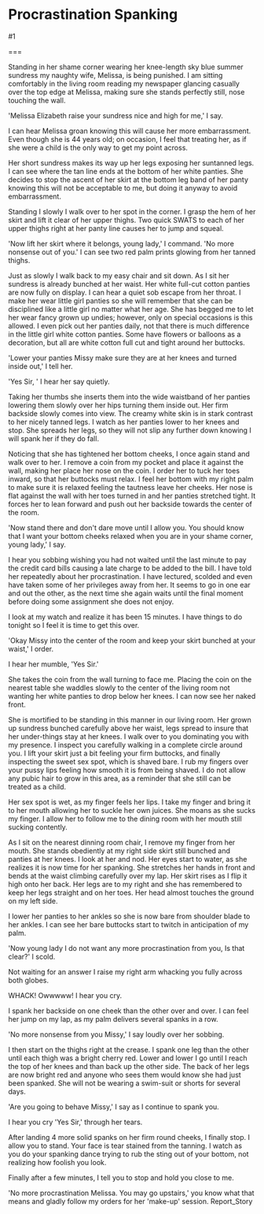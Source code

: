 Procrastination Spanking
========================
#1 

===

Standing in her shame corner wearing her knee-length sky blue summer sundress my naughty wife, Melissa, is being punished. I am sitting comfortably in the living room reading my newspaper glancing casually over the top edge at Melissa, making sure she stands perfectly still, nose touching the wall. 

'Melissa Elizabeth raise your sundress nice and high for me,' I say. 

I can hear Melissa groan knowing this will cause her more embarrassment. Even though she is 44 years old; on occasion, I feel that treating her, as if she were a child is the only way to get my point across. 

Her short sundress makes its way up her legs exposing her suntanned legs. I can see where the tan line ends at the bottom of her white panties. She decides to stop the ascent of her skirt at the bottom leg band of her panty knowing this will not be acceptable to me, but doing it anyway to avoid embarrassment. 

Standing I slowly I walk over to her spot in the corner. I grasp the hem of her skirt and lift it clear of her upper thighs. Two quick SWATS to each of her upper thighs right at her panty line causes her to jump and squeal. 

'Now lift her skirt where it belongs, young lady,' I command. 'No more nonsense out of you.' I can see two red palm prints glowing from her tanned thighs. 

Just as slowly I walk back to my easy chair and sit down. As I sit her sundress is already bunched at her waist. Her white full-cut cotton panties are now fully on display. I can hear a quiet sob escape from her throat. I make her wear little girl panties so she will remember that she can be disciplined like a little girl no matter what her age. She has begged me to let her wear fancy grown up undies; however, only on special occasions is this allowed. I even pick out her panties daily, not that there is much difference in the little girl white cotton panties. Some have flowers or balloons as a decoration, but all are white cotton full cut and tight around her buttocks. 

'Lower your panties Missy make sure they are at her knees and turned inside out,' I tell her. 

'Yes Sir, ' I hear her say quietly. 

Taking her thumbs she inserts them into the wide waistband of her panties lowering them slowly over her hips turning them inside out. Her firm backside slowly comes into view. The creamy white skin is in stark contrast to her nicely tanned legs. I watch as her panties lower to her knees and stop. She spreads her legs, so they will not slip any further down knowing I will spank her if they do fall. 

Noticing that she has tightened her bottom cheeks, I once again stand and walk over to her. I remove a coin from my pocket and place it against the wall, making her place her nose on the coin. I order her to tuck her toes inward, so that her buttocks must relax. I feel her bottom with my right palm to make sure it is relaxed feeling the tautness leave her cheeks. Her nose is flat against the wall with her toes turned in and her panties stretched tight. It forces her to lean forward and push out her backside towards the center of the room. 

'Now stand there and don't dare move until I allow you. You should know that I want your bottom cheeks relaxed when you are in your shame corner, young lady,' I say. 

I hear you sobbing wishing you had not waited until the last minute to pay the credit card bills causing a late charge to be added to the bill. I have told her repeatedly about her procrastination. I have lectured, scolded and even have taken some of her privileges away from her. It seems to go in one ear and out the other, as the next time she again waits until the final moment before doing some assignment she does not enjoy. 

I look at my watch and realize it has been 15 minutes. I have things to do tonight so I feel it is time to get this over. 

'Okay Missy into the center of the room and keep your skirt bunched at your waist,' I order. 

I hear her mumble, 'Yes Sir.' 

She takes the coin from the wall turning to face me. Placing the coin on the nearest table she waddles slowly to the center of the living room not wanting her white panties to drop below her knees. I can now see her naked front. 

She is mortified to be standing in this manner in our living room. Her grown up sundress bunched carefully above her waist, legs spread to insure that her under-things stay at her knees. I walk over to you dominating you with my presence. I inspect you carefully walking in a complete circle around you. I lift your skirt just a bit feeling your firm buttocks, and finally inspecting the sweet sex spot, which is shaved bare. I rub my fingers over your pussy lips feeling how smooth it is from being shaved. I do not allow any pubic hair to grow in this area, as a reminder that she still can be treated as a child. 

Her sex spot is wet, as my finger feels her lips. I take my finger and bring it to her mouth allowing her to suckle her own juices. She moans as she sucks my finger. I allow her to follow me to the dining room with her mouth still sucking contently. 

As I sit on the nearest dinning room chair, I remove my finger from her mouth. She stands obediently at my right side skirt still bunched and panties at her knees. I look at her and nod. Her eyes start to water, as she realizes it is now time for her spanking. She stretches her hands in front and bends at the waist climbing carefully over my lap. Her skirt rises as I flip it high onto her back. Her legs are to my right and she has remembered to keep her legs straight and on her toes. Her head almost touches the ground on my left side. 

I lower her panties to her ankles so she is now bare from shoulder blade to her ankles. I can see her bare buttocks start to twitch in anticipation of my palm. 

'Now young lady I do not want any more procrastination from you, Is that clear?' I scold. 

Not waiting for an answer I raise my right arm whacking you fully across both globes. 

WHACK! Owwwww! I hear you cry. 

I spank her backside on one cheek than the other over and over. I can feel her jump on my lap, as my palm delivers several spanks in a row. 

'No more nonsense from you Missy,' I say loudly over her sobbing. 

I then start on the thighs right at the crease. I spank one leg than the other until each thigh was a bright cherry red. Lower and lower I go until I reach the top of her knees and than back up the other side. The back of her legs are now bright red and anyone who sees them would know she had just been spanked. She will not be wearing a swim-suit or shorts for several days. 

'Are you going to behave Missy,' I say as I continue to spank you. 

I hear you cry 'Yes Sir,' through her tears. 

After landing 4 more solid spanks on her firm round cheeks, I finally stop. I allow you to stand. Your face is tear stained from the tanning. I watch as you do your spanking dance trying to rub the sting out of your bottom, not realizing how foolish you look. 

Finally after a few minutes, I tell you to stop and hold you close to me. 

'No more procrastination Melissa. You may go upstairs,' you know what that means and gladly follow my orders for her 'make-up' session. Report_Story 
